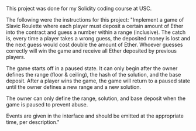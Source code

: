 This project was done for my Solidity coding course at USC.

The following were the instructions for this project:
"Implement a game of Slavic Roulette where each player must deposit a certain amount of Ether into the contract and guess a number within a range (inclusive). The catch is, every time a player takes a wrong guess, the deposited money is lost and the next guess would cost double the amount of Ether. Whoever guesses correctly will win the game and receive all Ether deposited by previous players.

The game starts off in a paused state. It can only begin after the owner defines the range (floor & ceiling), the hash of the solution, and the base deposit. After a player wins the game, the game will return to a paused state until the owner defines a new range and a new solution.

The owner can only define the range, solution, and base deposit when the game is paused to prevent abuse.

Events are given in the interface and should be emitted at the appropriate time, per description."
